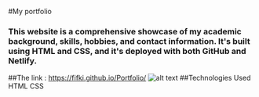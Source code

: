  #My portfolio
 ### This website is a comprehensive showcase of my academic background, skills, hobbies, and contact information. It's built using HTML and CSS, and it's deployed with both  GitHub and Netlify.
##The link : 
https://fifki.github.io/Portfolio/
![alt text](https://github.com/fifki/Portfolio/blob/main/readmepic/Capture%20d'%C3%A9cran%202024-04-30%20015345.png?raw=true)
 ##Technologies Used
HTML
CSS
